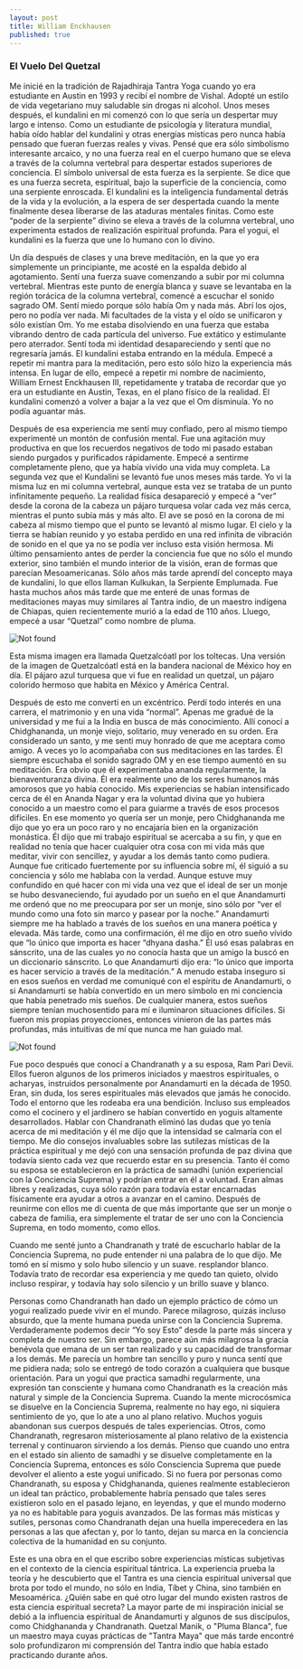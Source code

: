 ```yaml
---
layout: post
title: William Enckhausen
published: true
---
```

### El Vuelo Del Quetzal

Me inicié en la tradición de Rajadhiraja Tantra Yoga cuando yo era estudiante en Austin en 1993 y recibí el nombre de Vishal. Adopté un estilo de vida vegetariano muy saludable sin drogas ni alcohol. Unos meses después, el kundalini en mi comenzó con lo que sería un despertar muy largo e intenso. Como un estudiante de psicología y literatura mundial, había oído hablar del kundalini y otras energías místicas pero nunca había pensado que fueran fuerzas reales y vivas. Pensé que era sólo simbolismo interesante arcaico, y no una fuerza real en el cuerpo humano que se eleva a través de la columna vertebral para despertar estados superiores de conciencia. El símbolo universal de esta fuerza es la serpiente. Se dice que es una fuerza secreta, espiritual, bajo la superficie de la conciencia, como una serpiente enroscada. El kundalini es la inteligencia fundamental detrás de la vida y la evolución, a la espera de ser despertada cuando la mente finalmente desea liberarse de las ataduras mentales finitas. Como este “poder de la serpiente” divino se eleva a través de la columna vertebral, uno experimenta estados de realización espiritual profunda. Para el yogui, el kundalini es la fuerza que une lo humano con lo divino.

Un día después de clases y una breve meditación, en la que yo era simplemente un principiante, me acosté en la espalda debido al agotamiento. Sentí una fuerza suave comenzando a subir por mi columna vertebral. Mientras este punto de energía blanca y suave se levantaba en la región torácica de la columna vertebral, comencé a escuchar el sonido sagrado OM. Sentí miedo porque sólo había Om y nada más. Abrí los ojos, pero no podía ver nada. Mi facultades de la vista y el oído se unificaron y sólo existían Om. Yo me estaba disolviendo en una fuerza que estaba vibrando dentro de cada partícula del universo. Fue extático y estimulante pero aterrador. Sentí toda mi identidad desapareciendo y sentí que no regresaría jamás. El kundalini estaba entrando en la médula. Empecé a repetir mi mantra para la meditación, pero esto sólo hizo la experiencia más intensa. En lugar de ello, empecé a repetir mi nombre de nacimiento, William Ernest Enckhausen III, repetidamente y trataba de recordar que yo era un estudiante en Austin, Texas, en el plano físico de la realidad. El kundalini comenzó a volver a bajar a la vez que el Om disminuía. Yo no podía aguantar más. 

Después de esa experiencia me sentí muy confiado, pero al mismo tiempo experimenté un montón de confusión mental. Fue una agitación muy productiva en que los recuerdos negativos de todo mi pasado estaban siendo purgados y purificados rápidamente. Empecé a sentirme completamente pleno, que ya había vivido una vida muy completa. La segunda vez que el Kundalini se levantó fue unos meses más tarde. Yo vi la misma luz en mi columna vertebral, aunque esta vez se trataba de un punto infinitamente pequeño. La realidad física desapareció y empecé a “ver” desde la corona de la cabeza un pájaro turquesa volar cada vez más cerca, mientras el punto subía más y más alto. El ave se posó en la corona de mi cabeza al mismo tiempo que el punto se levantó al mismo lugar. El cielo y la tierra se habían reunido y yo estaba perdido en una red infinita de vibración de sonido en el que ya no se podía ver incluso esta visión hermosa. Mi último pensamiento antes de perder la conciencia fue que no sólo el mundo exterior, sino también el mundo interior de la visión, eran de formas que parecían Mesoamericanas. Sólo años más tarde aprendí del concepto maya de kundalini, lo que ellos llaman Kulkukan, la Serpiente Emplumada. Fue hasta muchos años más tarde que me enteré de unas formas de meditaciones mayas muy similares al Tantra indio, de un maestro indígena de Chiapas, quien recientemente murió a la edad de 110 años. Lluego, empecé a usar “Quetzal” como nombre de pluma.

<img src="{{ 'assets/img/quetzal.jpg' | relative_url }}" alt="Not found" />

Esta misma imagen era llamada Quetzalcóatl por los toltecas. Una versión de la imagen de Quetzalcóatl está en la bandera nacional de México hoy en día. El pájaro azul turquesa que vi fue en realidad un quetzal, un pájaro colorido hermoso que habita en México y América Central.

Después de esto me convertí en un excéntrico. Perdí todo interés en una carrera, el matrimonio y en una vida “normal”. Apenas me gradué de la universidad y me fui a la India en busca de más conocimiento. Allí conocí a Chidghananda, un monje viejo, solitario, muy venerado en su orden. Era considerado un santo, y me sentí muy honrado de que me aceptara como amigo. A veces yo lo acompañaba con sus meditaciones en las tardes. Él siempre escuchaba el sonido sagrado OM y en ese tiempo aumentó en su meditación. Era obvio que él experimentaba ananda regularmente, la bienaventuranza divina. Él era realmente uno de los seres humanos más amorosos que yo había conocido. Mis experiencias se habían intensificado cerca de él en Ananda Nagar y era la voluntad divina que yo hubiera conocido a un maestro como el para guiarme a través de esos procesos difíciles. En ese momento yo quería ser un monje, pero Chidghananda me dijo que yo era un poco raro y no encajaría bien en la organización monástica. Él dijo que mi trabajo espiritual se acercaba a su fin, y que en realidad no tenía que hacer cualquier otra cosa con mi vida más que meditar, vivir con sencillez, y ayudar a los demás tanto como pudiera. Aunque fue criticado fuertemente por su influencia sobre mí, él siguió a su conciencia y sólo me hablaba con la verdad. Aunque estuve muy confundido en qué hacer con mi vida una vez que el ideal de ser un monje se hubo desvaneciendo, fui ayudado por un sueño en el que Anandamurti me ordenó que no me preocupara por ser un monje, sino sólo por “ver el mundo como una foto sin marco y pasear por la noche.” Anandamurti siempre me ha hablado a través de los sueños en una manera poética y elevada. Más tarde, como una confirmación, él me dijo en otro sueño vívido que “lo único que importa es hacer “dhyana dasha.” Él usó esas palabras en sánscrito, una de las cuales yo no conocía hasta que un amigo la buscó en un diccionario sánscrito. Lo que Anandamurti dijo era: “lo único que importa es hacer servicio a través de la meditación.” A menudo estaba inseguro si en esos sueños en verdad me comuniqué con el espíritu de Anandamurti, o si Anandamurti se había convertido en un mero símbolo en mi conciencia que había penetrado mis sueños. De cualquier manera, estos sueños siempre tenían muchosentido para mí e iluminaron situaciones difíciles. Si fueron mis propias proyecciones, entonces vinieron de las partes más profundas, más intuitivas de mí que nunca me han guiado mal.

<img src="{{ 'assets/img/chandranath.jpg' | relative_url }}" alt="Not found" />

Fue poco después que conocí a Chandranath y a su esposa, Ram Pari Devii. Ellos fueron algunos de los primeros iniciados y maestros espirituales, o acharyas, instruidos personalmente por Anandamurti en la década de 1950. Eran, sin duda, los seres espirituales más elevados que jamás he conocido. Todo el entorno que les rodeaba era una bendición. Incluso sus empleados como el cocinero y el jardinero se habían convertido en yoguis altamente desarrollados. Hablar con Chandranath eliminó las dudas que yo tenía acerca de mi meditación y él me dijo que la intensidad se calmaría con el tiempo. Me dio consejos invaluables sobre las sutilezas místicas de la práctica espiritual y me dejó con una sensación profunda de paz divina que todavía siento cada vez que recuerdo estar en su presencia. Tanto él como su esposa se ​​establecieron en la práctica de samadhi (unión experiencial con la Conciencia Suprema) y podrían entrar en él a voluntad. Eran almas libres y realizadas, cuya sólo razón para todavía estar encarnadas físicamente era ayudar a otros a avanzar en el camino. Después de reunirme con ellos me di cuenta de que más importante que ser un monje o cabeza de familia, era simplemente el tratar de ser uno con la Conciencia Suprema, en todo momento, como ellos.

Cuando me senté junto a Chandranath y traté de escucharlo hablar de la Conciencia Suprema, no pude entender ni una palabra de lo que dijo. Me tomó en sí mismo y solo hubo silencio y un suave. resplandor blanco. Todavía trato de recordar esa experiencia y me quedo tan quieto, olvido incluso respirar, y todavía hay solo silencio y un brillo suave y blanco.

Personas como Chandranath han dado un ejemplo práctico de cómo un yogui realizado puede vivir en el mundo. Parece milagroso, quizás incluso absurdo, que la mente humana pueda unirse con la Conciencia Suprema. Verdaderamente podemos decir “Yo soy Esto” desde la parte más sincera y completa de nuestro ser. Sin embargo, parece aún más milagrosa la gracia benévola que emana de un ser tan realizado y su capacidad de transformar a los demás. Me parecía un hombre tan sencillo y puro y nunca sentí que me pidiera nada; solo se entregó de todo corazón a cualquiera que busque orientación. Para un yogui que practica samadhi regularmente, una expresión tan consciente y humana como Chandranath es la creación más natural y simple de la Conciencia Suprema. Cuando la mente microcósmica se disuelve en la Conciencia Suprema, realmente no hay ego, ni siquiera sentimiento de yo, que lo ate a uno al plano relativo. Muchos yoguis abandonan sus cuerpos después de tales experiencias. Otros, como Chandranath, regresaron misteriosamente al plano relativo de la existencia terrenal y continuaron sirviendo a los demás. Pienso que cuando uno entra en el estado sin aliento de samadhi y se disuelve completamente en la Conciencia Suprema, entonces es sólo Consciencia Suprema que puede devolver el aliento a este yogui unificado. Si no fuera por personas como Chandranath, su esposa y Chidghananda, quienes realmente establecieron un ideal tan práctico, probablemente habría pensado que tales seres existieron solo en el pasado lejano, en leyendas, y que el mundo moderno ya no es habitable para yoguis avanzados. De las formas más místicas y sutiles, personas como Chandranath dejan una huella imperecedera en las personas a las que afectan y, por lo tanto, dejan su marca en la conciencia colectiva de la humanidad en su conjunto.

Este es una obra en el que escribo sobre experiencias místicas subjetivas en el contexto de la ciencia espiritual tántrica. La experiencia prueba la teoría y he descubierto que el Tantra es una ciencia espiritual universal que brota por todo el mundo, no sólo en India, Tíbet y China, sino también en Mesoamérica. ¿Quién sabe en qué otro lugar del mundo existen rastros de esta ciencia espiritual secreta? La mayor parte de mi inspiración inicial se debió a la influencia espiritual de Anandamurti y algunos de sus discípulos, como Chidghananda y Chandranath. Quetzal Manik, o "Pluma Blanca", fue un maestro maya cuyas prácticas de "Tantra Maya" que más tarde encontré solo profundizaron mi comprensión del Tantra indio que había estado practicando durante años.


